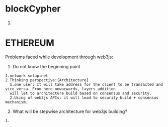 # blockCypher
1.

# ETHEREUM
Problems faced while development through web3js:
     
   1. Do not know the beginning point
     
    1.network setup:net
    2.Thinking perspective:[Architecture]
      1.one user: It will take address for the client to be transacted and vice versa. From here onwarwards, layers addition
      will let to architecture build based on consensus and security.
      2.Using of web3js APIs: it will lead to security build + consensus mechanism.
   
   2. What will be stepwise architecture for web3js building?
      
    1.
         

